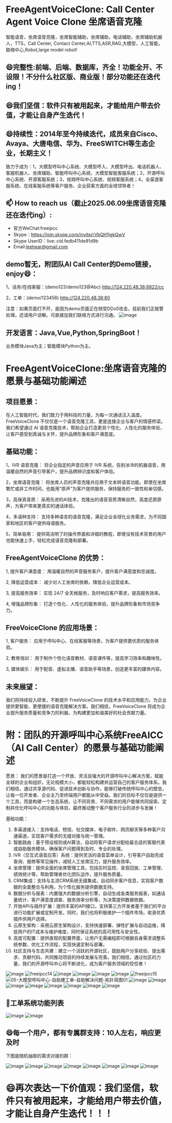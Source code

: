 # FreeAgentVoiceClone: Call Center Agent Voice Clone 坐席语音克隆
智能语音，坐席语音克隆，坐席智能辅助，坐席辅助，电话辅助，坐席辅助机器人，TTS，Call Center, Contact Center,AI,TTS,ASR,RAG,大模型，人工智能，联络中心,Robot,large model robot!

## 😄完整性:前端、后端、数据库，齐全！功能全开、不设限！不分什么社区版、商业版！部分功能还在迭代ing！
## 😄我们坚信：软件只有被用起来，才能给用户带去价值，才能让自身产生迭代！
## 😄持续性：2014年至今持续迭代，成员来自Cisco、Avaya、大唐电信、华为、FreeSWITCH等生态企业，长期主义！
致力于成为：1，大模型呼叫中心系统、大模型呼入、大模型呼出、电话机器人、客服机器人、坐席辅助、智能呼叫中心系统、大模型智能客服系统；2，开源呼叫中心系统、开源客服系统；3，视频呼叫中心系统、视频客服系统；4，全渠道客服系统、在线客服系统等客户服务、企业获客方面的全球领导者！

## 📫 How to reach us（截止2025.06.09坐席语音克隆还在迭代ing）:
- 官方WeChat:freeipcc
- Skype：https://join.skype.com/invite/rVbQH1igkQwV
- Skype UserID：live:.cid.fedb411de91d9b
- Email:leehear@gmail.com 

## demo暂无，附团队AI Call Center的Demo链接，enjoy😄：

1，话务/在线客服：(demo123/demo123@Abc)
http://124.220.48.38:8822/cc

2，工单：(demo/123456)
http://124.220.48.38:80

注意：如果页面打不开，是因为demo页面正在频受DDo5攻击，目前我们正报警处理，还请用户谅解。可直接加我们联络方式进行沟通。
![image](https://github.com/user-attachments/assets/3115c7b7-c6ed-415e-b272-db6a8120784a)

## 开发语言：Java,Vue,Python,SpringBoot！
业务模块Java为主；智能模块Python为主。

# FreeAgentVoiceClone:坐席语音克隆的愿景与基础功能阐述

## 项目愿景：

在人工智能时代，我们致力于用科技的力量，为每一次通话注入温度。FreeVoiceClone 不仅仅是一个语音克隆工具，更是连接企业与客户的情感桥梁。我们希望通过 AI 语音克隆技术，帮助企业打造更具个性化、人性化的服务体验，让客户感受到真诚与关怀，提升品牌形象和客户满意度。

## 基础功能：

1，IVR 语音克隆： 将企业指定的声音应用于 IVR 系统，告别冰冷的机器语音，用温暖自然的声音引导客户，提升品牌辨识度和客户体验。

2，坐席语音克隆： 将坐席人员的声音克隆并应用于文本转语音功能，即使在坐席繁忙或非工作时间，也能用“原声”为客户提供服务，保持服务的一致性和亲切感。

3，高保真音质： 采用先进的AI技术，克隆出的语音音质清晰自然，高度还原原声，为客户带来更真实的通话体验。

4，多语种支持： 支持多种语言的语音克隆，满足企业全球化业务需求，为不同国家和地区的客户提供母语服务。

5，简单易用： 提供简洁明了的操作界面和详细的教程，即使没有技术背景的用户也能快速上手，轻松完成语音克隆和部署。

## FreeAgentVoiceClone 的优势：

1, 提升客户满意度： 用温暖自然的声音服务客户，提升客户满意度和忠诚度。

2, 降低运营成本： 减少对人工坐席的依赖，降低企业运营成本。

3, 提高服务效率： 实现 24/7 全天候服务，及时响应客户需求，提高服务效率。

4, 增强品牌形象： 打造个性化、人性化的服务体验，提升品牌形象和市场竞争力。

## FreeVoiceClone 的应用场景：

1, 客户服务： 应用于呼叫中心、在线客服等场景，为客户提供更优质的服务体验。

2, 教育培训： 用于制作个性化语音教材、语音课件等，提高学习效率和趣味性。

3, 媒体娱乐： 用于配音、虚拟主播、语音助手等场景，创造更丰富的媒体内容。

## 未来展望：

我们将持续投入研发，不断提升 FreeVoiceClone 的技术水平和应用能力，为企业提供更智能、更便捷的语音克隆解决方案。我们相信，FreeVoiceClone 将成为企业提升服务质量和竞争力的利器，为构建更加和谐美好的社会贡献力量。

# 附：团队的开源呼叫中心系统FreeAICC（AI Call Center）的愿景与基础功能阐述
愿景：
我们的愿景是打造一个开放、灵活且强大的开源呼叫中心解决方案，赋能全球的企业和组织，无论规模大小，都能轻松构建并运营自己的客户服务体系。我们相信，通过共享源代码、促进技术创新与协作，能够打破传统呼叫中心的壁垒，让每一位开发者、企业主乃至终端用户都能从中受益。我们的目标不仅仅是提供一个工具，而是构建一个生态系统，让不同背景、不同需求的用户能够共同探索、定制并优化呼叫中心的功能与体验，最终推动整个客户服务行业的进步与发展！

基础功能：
1.	多渠道接入：支持电话、短信、社交媒体、电子邮件、网页聊天等多种客户沟通渠道，实现客户需求的无缝对接与统一管理。
2.	智能路由：基于预设规则或AI算法，自动将客户请求分配给最合适的客服代表或自助服务模块，确保客户问题得到及时、专业的处理。
3.	IVR（交互式语音应答）系统：提供灵活的语音菜单设计，引导客户自助完成查询、报修等常见操作，减轻人工坐席压力，提升服务效率。
4.	坐席管理：提供全面的坐席管理工具，包括实时监控、录音回放、工单管理、绩效统计等，帮助管理者优化团队运作，提升服务质量。
5.	CRM集成：支持与主流CRM系统无缝集成，自动同步客户信息，实现客户数据的全面整合与利用，为个性化服务提供数据支持。
6.	数据分析与报表：内置强大的数据分析引擎，自动生成各类服务报表，如通话量统计、客户满意度调查、服务效率分析等，为决策提供数据依据。
7.	开放API与插件扩展：提供丰富的API接口，支持第三方开发者基于我们的平台进行功能扩展或定制开发，同时，我们也将积极维护一个插件市场，收录优质插件供用户选择。
8.	云原生架构：采用云原生架构设计，支持快速部署、弹性扩展与自动运维，降低用户的IT成本与维护难度，同时保证系统的高可用性与安全性。
9.	高度可配置：提供直观的配置界面，让用户无需编程即可根据自身需求调整系统参数、优化工作流程，实现快速定制与部署。
10.	社区支持与生态共建：建立一个活跃的开源社区，鼓励用户分享经验、提出需求、贡献代码，共同推动项目的持续发展与完善。我们相信，通过社区的力量，我们的开源呼叫中心将不断进化，成为客户服务领域的佼佼者！

![image](https://github.com/user-attachments/assets/604a9a46-edc8-4a1f-9f94-a5021f178101)
![freeipcc14](https://github.com/user-attachments/assets/c1e5a412-6a38-48bc-bbad-2a129af562e7)
![image](https://github.com/user-attachments/assets/e7fcb31f-530b-4b96-a6e3-e90fb9f5db60)
![image](https://github.com/user-attachments/assets/52064c20-f502-423a-9546-b865aa2e11ff)
![image](https://github.com/user-attachments/assets/b68d242e-ca19-4806-b84c-11239ee2d8f6)
![image](https://github.com/user-attachments/assets/11367dfa-22d2-4976-8ec8-6e3c51b84e46)
![freeipcc15](https://github.com/user-attachments/assets/a9b20c37-2b29-4a92-b06a-af1fcc5c75ed)
![05-大模型呼叫中心-自助建工单-自助解决问题-拓扑简图01](https://github.com/user-attachments/assets/0b53f8b5-72f3-4f1f-82d4-cf50f60ad875)
![image](https://github.com/user-attachments/assets/8bfca84f-996f-4cb3-ae35-88918e99f8f7)
![image](https://github.com/user-attachments/assets/34ec0973-a012-47ae-b924-3d25a9c65c58)
![image](https://github.com/user-attachments/assets/dd5ef068-e4cc-48ba-aaa6-074f1eade244)
![image](https://github.com/user-attachments/assets/7889efb4-85e9-45b2-84a4-ea837dc6b7fd)
![image](https://github.com/user-attachments/assets/96c81618-9d85-4d32-9f9a-6719426b4640)
![image](https://github.com/user-attachments/assets/38877999-8119-4bb9-b280-4f0b26a06414)
![image](https://github.com/user-attachments/assets/5c3f7012-629a-4f4f-a5cf-f4ce72b9a095)
![image](https://github.com/user-attachments/assets/ecd3785c-499b-4c62-abea-eba066dd6daa)

## 🤔工单系统功能列表

![image](https://github.com/user-attachments/assets/b3579741-07f2-4f2d-936e-b97bfca38b17)
![image](https://github.com/user-attachments/assets/c4f7ccb6-02b9-4345-aa53-a1898b2db04c)

## 😄每一个用户，都有专属群支持：10人左右，响应更及时

下图是随机抽取的需求对接的群：

![image](https://github.com/user-attachments/assets/911cd5b8-4aec-42f4-a39e-bda21fff135a)
![image](https://github.com/user-attachments/assets/bdac425d-9792-427e-bb25-0b4e748e54b8)
![image](https://github.com/user-attachments/assets/71abf504-db94-4618-ab35-725f5de8c8f8)
![image](https://github.com/user-attachments/assets/8562bddf-5f11-4f28-abde-b6fe98aa724d)
![image](https://github.com/user-attachments/assets/cd932862-7b80-4b96-9fc3-c50caaea4ee0)
![image](https://github.com/user-attachments/assets/5247f74c-89f3-4f3b-befd-04b681055592)
![image](https://github.com/user-attachments/assets/3862674e-b1d7-4bc4-b3a6-7ecf73077934)
![image](https://github.com/user-attachments/assets/e28c4c61-9105-4461-ab68-988bcc14736c)

# 😄再次表达一下价值观：我们坚信，软件只有被用起来，才能给用户带去价值，才能让自身产生迭代！！！

<!--
##Hi there 👋
**FreeIPCC/FreeIPCC** is a ✨ _special_ ✨ repository because its `README.md` (this file) appears on your GitHub profile.

Here are some ideas to get you started:

- 🔭 I’m currently working on ...
- 🌱 I’m currently learning ...
- 👯 I’m looking to collaborate on ...
- 🤔 I’m looking for help with ...
- 💬 Ask me about ...
- 📫 How to reach me: ...
- 😄 Pronouns: ...
- ⚡ Fun fact: ...
-->
